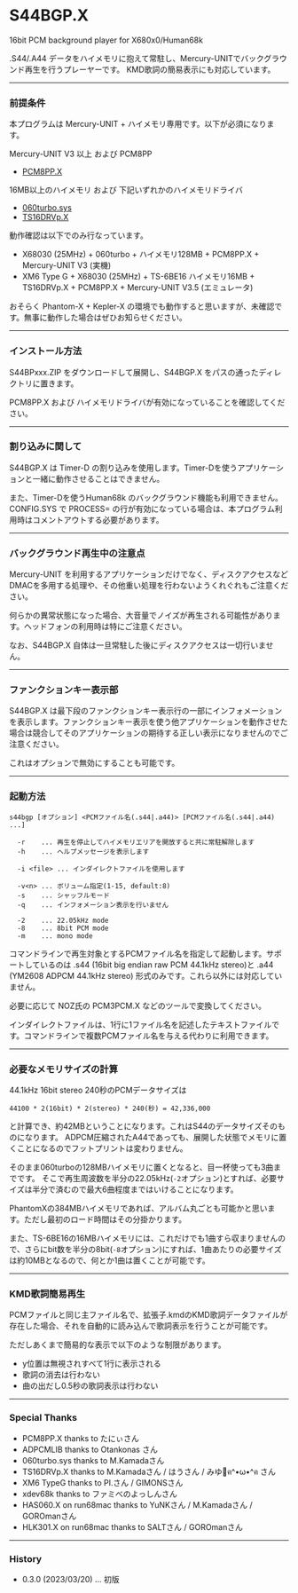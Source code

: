 # S44BGP.X

16bit PCM background player for X680x0/Human68k

.S44/.A44 データをハイメモリに抱えて常駐し、Mercury-UNITでバックグラウンド再生を行うプレーヤーです。
KMD歌詞の簡易表示にも対応しています。

---

### 前提条件

本プログラムは Mercury-UNIT + ハイメモリ専用です。以下が必須になります。

Mercury-UNIT V3 以上 および PCM8PP

- [PCM8PP.X](http://retropc.net/x68000/software/hardware/mercury/pcm8pp/)

16MB以上のハイメモリ および 下記いずれかのハイメモリドライバ

- [060turbo.sys](http://retropc.net/x68000/software/hardware/060turbo/060turbo_sys/)
- [TS16DRVp.X](https://t.co/qJDbBEiJsS)


動作確認は以下でのみ行なっています。

- X68030 (25MHz) + 060turbo + ハイメモリ128MB + PCM8PP.X + Mercury-UNIT V3 (実機)
- XM6 Type G + X68030 (25MHz) + TS-6BE16 ハイメモリ16MB + TS16DRVp.X + PCM8PP.X + Mercury-UNIT V3.5 (エミュレータ)

おそらく Phantom-X + Kepler-X の環境でも動作すると思いますが、未確認です。無事に動作した場合はぜひお知らせください。


---

### インストール方法

S44BPxxx.ZIP をダウンロードして展開し、S44BGP.X をパスの通ったディレクトリに置きます。

PCM8PP.X および ハイメモリドライバが有効になっていることを確認してください。

---

### 割り込みに関して

S44BGP.X は Timer-D の割り込みを使用します。Timer-Dを使うアプリケーションと一緒に動作させることはできません。

また、Timer-Dを使うHuman68k のバックグラウンド機能も利用できません。CONFIG.SYS で PROCESS= の行が有効になっている場合は、本プログラム利用時はコメントアウトする必要があります。

---

### バックグラウンド再生中の注意点

Mercury-UNIT を利用するアプリケーションだけでなく、ディスクアクセスなどDMACを多用する処理や、その他重い処理を行わないようくれぐれもご注意ください。

何らかの異常状態になった場合、大音量でノイズが再生される可能性があります。ヘッドフォンの利用時は特にご注意ください。

なお、S44BGP.X 自体は一旦常駐した後にディスクアクセスは一切行いません。

---

### ファンクションキー表示部

S44BGP.X は最下段のファンクションキー表示行の一部にインフォメーションを表示します。ファンクションキー表示を使う他アプリケーションを動作させた場合は競合してそのアプリケーションの期待する正しい表示になりませんのでご注意ください。

これはオプションで無効にすることも可能です。

---

### 起動方法

    s44bgp [オプション] <PCMファイル名(.s44|.a44)> [PCMファイル名(.s44|.a44) ...]

      -r    ... 再生を停止してハイメモリエリアを開放すると共に常駐解除します
      -h    ... ヘルプメッセージを表示します

      -i <file> ... インダイレクトファイルを使用します

      -v<n> ... ボリューム指定(1-15, default:8)
      -s    ... シャッフルモード
      -q    ... インフォメーション表示を行いません

      -2    ... 22.05kHz mode
      -8    ... 8bit PCM mode
      -m    ... mono mode


コマンドラインで再生対象とするPCMファイル名を指定して起動します。サポートしているのは .s44 (16bit big endian raw PCM 44.1kHz stereo)と .a44 (YM2608 ADPCM 44.1kHz stereo) 形式のみです。これら以外には対応していません。

必要に応じて NOZ氏の PCM3PCM.X などのツールで変換してください。

インダイレクトファイルは、1行に1ファイル名を記述したテキストファイルです。コマンドラインで複数PCMファイル名を与える代わりに利用できます。

---

### 必要なメモリサイズの計算

44.1kHz 16bit stereo 240秒のPCMデータサイズは

    44100 * 2(16bit) * 2(stereo) * 240(秒) = 42,336,000

と計算でき、約42MBということになります。これはS44のデータサイズそのものになります。
ADPCM圧縮されたA44であっても、展開した状態でメモリに置くことになるのでフットプリントは変わりません。

そのまま060turboの128MBハイメモリに置くとなると、目一杯使っても3曲までです。
そこで再生周波数を半分の22.05kHz(`-2`オプション)とすれば、必要サイズは半分で済むので最大6曲程度まではいけることになります。

PhantomXの384MBハイメモリであれば、アルバム丸ごとも可能かと思います。ただし最初のロード時間はその分掛かります。

また、TS-6BE16の16MBハイメモリには、これだけでも1曲すら収まりませんので、さらにbit数を半分の8bit(`-8`オプション)にすれば、1曲あたりの必要サイズは約10MBとなるので、何とか1曲は置くことが可能です。

---

### KMD歌詞簡易再生

PCMファイルと同じ主ファイル名で、拡張子.kmdのKMD歌詞データファイルが存在した場合、それを自動的に読み込んで歌詞表示を行うことが可能です。

ただしあくまで簡易的な表示で以下のような制限があります。
 - y位置は無視されすべて1行に表示される
 - 歌詞の消去は行わない
 - 曲の出だし0.5秒の歌詞表示は行わない

---

### Special Thanks

* PCM8PP.X thanks to たにぃさん
* ADPCMLIB thanks to Otankonas さん
* 060turbo.sys thanks to M.Kamadaさん
* TS16DRVp.X thanks to M.Kamadaさん / はうさん / みゆ🌹ฅ^•ω•^ฅ さん
* XM6 TypeG thanks to PI.さん / GIMONSさん
* xdev68k thanks to ファミべのよっしんさん
* HAS060.X on run68mac thanks to YuNKさん / M.Kamadaさん / GOROmanさん
* HLK301.X on run68mac thanks to SALTさん / GOROmanさん

---

### History

* 0.3.0 (2023/03/20) ... 初版
